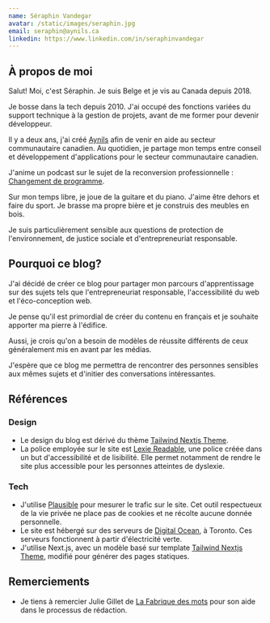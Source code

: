 ```yaml
---
name: Séraphin Vandegar
avatar: /static/images/seraphin.jpg
email: seraphin@aynils.ca
linkedin: https://www.linkedin.com/in/seraphinvandegar
---
```


## À propos de moi

Salut! Moi, c'est Séraphin. Je suis Belge et je vis au Canada depuis 2018.

Je bosse dans la tech depuis 2010. J'ai occupé des fonctions variées du support technique à la gestion de projets, avant de me former pour devenir développeur.

Il y a deux ans, j'ai créé [Aynils](https://aynils.ca/fr) afin de venir en aide au secteur communautaire canadien. Au quotidien, je partage mon temps entre conseil et développement d'applications pour le secteur communautaire canadien.

J'anime un podcast sur le sujet de la reconversion professionnelle : [Changement de programme](https://changementdeprogramme.com).

Sur mon temps libre, je joue de la guitare et du piano. J'aime être dehors et faire du sport. Je brasse ma propre bière et je construis des meubles en bois.

Je suis particulièrement sensible aux questions de protection de l'environnement, de justice sociale et d'entrepreneuriat responsable.

## Pourquoi ce blog?

J'ai décidé de créer ce blog pour partager mon parcours d'apprentissage sur des sujets tels que l'entrepreneuriat responsable, l'accessibilité du web et l'éco-conception web.

Je pense qu'il est primordial de créer du contenu en français et je souhaite apporter ma pierre à l'édifice.

Aussi, je crois qu'on a besoin de modèles de réussite différents de ceux généralement mis en avant par les médias.

J'espère que ce blog me permettra de rencontrer des personnes sensibles aux mêmes sujets et d'initier des conversations intéressantes.

## Références

### Design

- Le design du blog est dérivé du thème [Tailwind Nextjs Theme](https://github.com/timlrx/tailwind-nextjs-starter-blog).
- La police employée sur le site est [Lexie Readable](http://www.k-type.com/fonts/lexie-readable/), une police créée dans un but d'accessibilité et de lisibilité. Elle permet notamment de rendre le site plus accessible pour les personnes atteintes de dyslexie.

### Tech

- J'utilise [Plausible](https://plausible.io) pour mesurer le trafic sur le site. Cet outil respectueux de la vie privée ne place pas de cookies et ne récolte aucune donnée personnelle.
- Le site est hébergé sur des serveurs de [Digital Ocean](https://digitalocean.com), à Toronto. Ces serveurs fonctionnent à partir d'électricité verte.
- J'utilise Next.js, avec un modèle basé sur template [Tailwind Nextjs Theme](https://github.com/timlrx/tailwind-nextjs-starter-blog), modifié pour générer des pages statiques.

## Remerciements

- Je tiens à remercier Julie Gillet de [La Fabrique des mots](https://lafabriquedesmots.ca) pour son aide dans le processus de rédaction.
